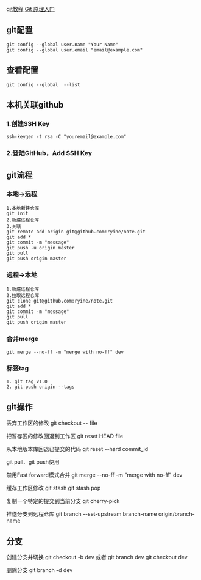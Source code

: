 [git教程](https://www.liaoxuefeng.com/wiki/896043488029600)
[Git 原理入门](http://www.ruanyifeng.com/blog/2018/10/git-internals.html)

## git配置
    git config --global user.name "Your Name"
    git config --global user.email "email@example.com"
## 查看配置
    git config --global  --list

## 本机关联github
### 1.创建SSH Key
    ssh-keygen -t rsa -C "youremail@example.com"
### 2.登陆GitHub，Add SSH Key

## git流程
### 本地->远程
    1.本地新建仓库
    git init
    2.新建远程仓库
    3.关联
    git remote add origin git@github.com:ryine/note.git
    git add * 
    git commit -m "message"
    git push -u origin master
    git pull
    git push origin master

### 远程->本地
    1.新建远程仓库
    2.拉取远程仓库
    git clone git@github.com:ryine/note.git
    git add * 
    git commit -m "message"
    git pull
    git push origin master

### 合并merge
    git merge --no-ff -m "merge with no-ff" dev
    
### 标签tag
    1. git tag v1.0
    2. git push origin --tags

## git操作
丢弃工作区的修改
git checkout -- file

把暂存区的修改回退到工作区
git reset HEAD file

从本地版本库回退已提交的代码
git reset --hard commit_id

git pull、git push使用

禁用Fast forward模式合并
git merge --no-ff -m "merge with no-ff" dev

缓存工作区修改
git stash
git stash pop

复制一个特定的提交到当前分支
git cherry-pick <commit>

推送分支到远程仓库
git branch --set-upstream branch-name origin/branch-name

## 分支
创建分支并切换
git checkout -b dev
或者
git branch dev
git checkout dev

删除分支
git branch -d dev